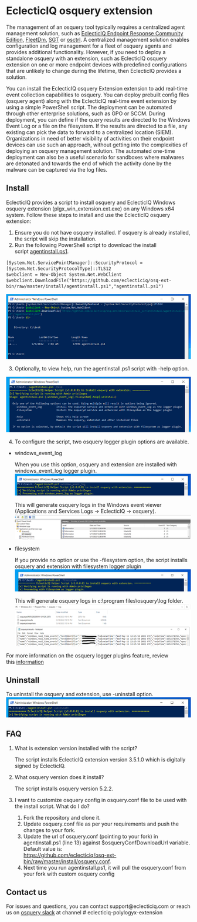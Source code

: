 ﻿# EclecticIQ osquery extension

The management of an osquery tool typically requires a centralized agent management solution, such as [EclecticIQ Endpoint Response Community Edition](https://github.com/eclecticiq/eiq-er-ce),
[FleetDm](https://github.com/fleetdm/fleet), [SGT](https://github.com/OktaSecurityLabs/sgt) or [osctrl](https://osctrl.net/). A centralized management solution enables configuration and log management for a fleet of osquery agents and provides additional functionality. 
However, if you need to deploy a standalone osquery with an extension, such as EclecticIQ osquery extension on one or more endpoint devices with 
predefined configurations that are unlikely to change during the lifetime, then EclecticIQ provides a solution. 

You can install the EclecticIQ osquery Extension extension to add real-time event collection capabilities to osquery. 
You can deploy prebuilt config files (osquery agent) along with the EclecticIQ real-time event extension by using a simple PowerShell script. 
The deployment can be automated through other enterprise solutions, such as GPO or SCCM. During deployment, you can define if the query results are directed
to the Windows Event Log or a file on the filesystem. If the results are directed to a file, any existing can pick the data to forward to a centralized location (SIEM). 
Organizations in need of better visibility of activities on their endpoint devices can use such an approach, without getting into the complexities of deploying
an osquery management solution. The automated one-time deployment can also be a useful scenario for sandboxes where malwares are detonated and 
towards the end of which the activity done by the malware can be captured via the log files.

## Install

EclecticIQ provides a script to install osquery and EclecticIQ Windows osquery extension (plgx_win_extension.ext.exe) on any Windows x64 system. 
Follow these steps to install and use the EclecticIQ osquery extension:

1. Ensure you do not have osquery installed. If osquery is already installed, the script will skip the installation. 
2. Run the following PowerShell script to download the install script [agentinstall.ps1](https://github.com/eclecticiq/osq-ext-bin/raw/master/install/agentinstall.ps1).

  ~~~~~~~~~~~~~~~~~~~~~~~~~~~~~~~~~~~~~~~~~~~~~~~~~~~~~~~~~~~~~~~~~~~~~~~~~~~~~~~~
  [System.Net.ServicePointManager]::SecurityProtocol = [System.Net.SecurityProtocolType]::TLS12
  $webclient = New-Object System.Net.WebClient
  $webclient.DownloadFile("https://github.com/eclecticiq/osq-ext-bin/raw/master/install/agentinstall.ps1","agentinstall.ps1")
  ~~~~~~~~~~~~~~~~~~~~~~~~~~~~~~~~~~~~~~~~~~~~~~~~~~~~~~~~~~~~~~~~~~~~~~~~~~~~~~~~

  ![Script_download](Images/script_download.png)

3. Optionally, to view help, run the agentinstall.ps1 script with -help option.   
  
  ![Script_help](Images/script_help.PNG)

4. To configure the script, two osquery logger plugin options are available.

- windows_event_log

  When you use this option, osquery and extension are installed with windows_event_log logger plugin.
  ![evtlog_logger_selected](Images/evtlog_logger_selected.PNG)

  This will generate osquery logs in the Windows event viewer (Applications and Services Logs -> EclecticIQ -> osquery).
  ![evtlog_logger_view](Images/evtlog_logger_view.png)

- filesystem 

  If you provide no option or use the -filesystem option, the script installs osquery and extension with filesystem logger plugin
  ![fs_logger_selected](Images/fs_logger_selected.PNG)

  This will generate osquery logs in c:\program files\osquery\log folder.
  ![fs_logger_view](Images/fs_logger_view.png)

For more information on the osquery logger plugins feature, review this [information](https://osquery.readthedocs.io/en/stable/deployment/logging/)

## Uninstall 

To uninstall the osquery and extension, use -uninstall option.
![uninstall](Images/uninstall.PNG)

## FAQ

1.  What is extension version installed with the script?

    The script installs EclecticIQ extension version 3.5.1.0 which is digitally signed by EclecticIQ.

2.  What osquery version does it install?

    The script installs osquery version 5.2.2.

3. I want to customize osquery config in osquery.conf file to be used with the install script. What do I do?

    1. Fork the repository and clone it.
    2. Update osquery.conf file as per your requirements and push the changes to your fork.
    3. Update the url of osquery.conf (pointing to your fork) in agentinstall.ps1 (line 13) against $osqueryConfDownloadUrl variable. Default value is:   
        https://github.com/eclecticiq/osq-ext-bin/raw/master/install/osquery.conf.
    4. Next time you run agentinstall.ps1, it will pull the osquery.conf from your fork with custom osquery config

## Contact us

For issues and questions, you can contact support\@eclecticiq.com or reach us on [osquery
slack](https://osquery.slack.com/) at channel \# eclecticiq-polylogyx-extension
